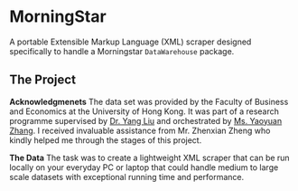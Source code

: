 # MorningStar
A portable Extensible Markup Language (XML) scraper designed specifically to handle a Morningstar `DataWarehouse` package. 

## The Project

**Acknowledgmenets**
The data set was provided by the Faculty of Business and Economics at the University of Hong Kong. It was part of a research programme supervised by [Dr. Yang Liu](https://www.hkubs.hku.hk/people/yang-liu/) and orchestrated by [Ms. Yaoyuan Zhang](https://www.hkubs.hku.hk/people/yaoyuan-zhang/). I received invaluable assistance from Mr. Zhenxian Zheng who kindly helped me through the stages of this project.  


**The Data**
The task was to create a lightweight XML scraper that can be run locally on your everyday PC or laptop that could handle medium to large scale datasets with exceptional running time and performance.

